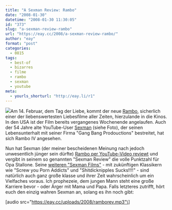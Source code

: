 ```yaml
---
title: "A Sexman Review: Rambo"
date: "2008-01-30"
datetime: "2008-01-30 11:30:05"
id: "373"
slug: "a-sexman-review-rambo"
url: "https://eay.cc/2008/a-sexman-review-rambo/"
author: "eay"
format: "post"
categories:
  - 0815
tags:
  - best-of
  - bizarres
  - filme
  - rambo
  - sexman
  - youtube
meta:
  - yourls_shorturl: "http://eay.li/r1"
---
```


![](/uploads/2008/ramborev.jpg)Am 14. Februar, dem Tag der Liebe, kommt der neue [Rambo](http://www.imdb.com/title/tt0462499/), sicherlich einer der liebenswertesten Liebesfilme aller Zeiten, hierzulande in die Kinos. In den USA ist der Film bereits vergangenes Wochenende angelaufen. Auch der 54 Jahre alte YouTube-User [Sexman](http://www.youtube.com/user/Pruane2Forever) (siehe Foto), der seinen Lebensunterhalt mit seiner Firma "Gang Bang Prodouctions" bestreitet, hat sich Rambo IV angesehen.

Nun hat Sexman (der meiner bescheidenen Meinung nach jedoch unwesentlich jünger sein dürfte) [Rambo per YouTube-Video reviewt](http://www.youtube.com/watch?v=VCsJ5Tb6WY0) und vergibt in seinem so genannten "Sexman Review" die volle Punktzahl für Opa Stallone. Seine [weiteren "Sexman Films"](http://www.youtube.com/profile_videos?user=Pruane2Forever&p=r) - mit zukünftigen Klassikern wie "Screw you Porn Addicts" und "Shitdicknipples Sucks!!!!" - sind natürlich auch ganz große klasse und ihrer Zeit wahrscheinlich um ein Vielfaches voraus. Ich prophezeie, dem jungen Mann steht eine große Karriere bevor - oder Ärger mit Mama und Papa. Falls letzteres zutrifft, hört euch den einzig wahren Sexman an, solang es ihn noch gibt:

\[audio src="https://eay.cc/uploads/2008/ramborev.mp3"\]
